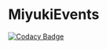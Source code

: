 # MiyukiEvents

[![Codacy Badge](https://api.codacy.com/project/badge/Grade/20d896f82cba44439eb28d2a123d864c)](https://app.codacy.com/gh/MiyukiMC/MiyukiEvents?utm_source=github.com&utm_medium=referral&utm_content=MiyukiMC/MiyukiEvents&utm_campaign=Badge_Grade_Settings)
